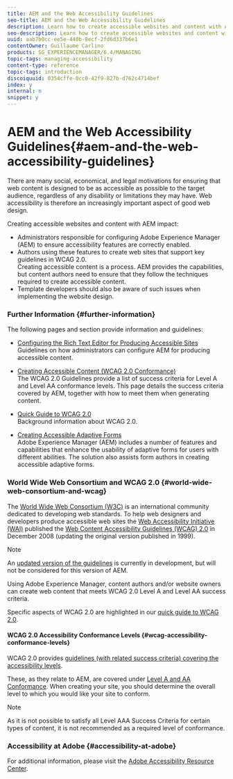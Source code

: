 ```yaml
---
title: AEM and the Web Accessibility Guidelines
seo-title: AEM and the Web Accessibility Guidelines
description: Learn how to create accessible websites and content with AEM.
seo-description: Learn how to create accessible websites and content with AEM.
uuid: aab7b0cc-ee5e-440b-8ecf-2fd6d337b6e1
contentOwner: Guillaume Carlino
products: SG_EXPERIENCEMANAGER/6.4/MANAGING
topic-tags: managing-accessibility
content-type: reference
topic-tags: introduction
discoiquuid: 0354cffe-0cc0-42f9-827b-d762c4714bef
index: y
internal: n
snippet: y
---
```


# AEM and the Web Accessibility Guidelines{#aem-and-the-web-accessibility-guidelines}

There are many social, economical, and legal motivations for ensuring that web content is designed to be as accessible as possible to the target audience, regardless of any disability or limitations they may have. Web accessibility is therefore an increasingly important aspect of good web design.

Creating accessible websites and content with AEM impact:

* Administrators responsible for configuring Adobe Experience Manager (AEM) to ensure accessibility features are correctly enabled.  
* Authors using these features to create web sites that support key guidelines in WCAG 2.0.  
  Creating accessible content is a process. AEM provides the capabilities, but content authors need to ensure that they follow the techniques required to create accessible content.
* Template developers should also be aware of such issues when implementing the website design.

### Further Information {#further-information}

The following pages and section provide information and guidelines:

* [Configuring the Rich Text Editor for Producing Accessible Sites](../../sites/administering/using/rte-accessible-content.md)  
  Guidelines on how administrators can configure AEM for producing accessible content.

* [Creating Accessible Content (WCAG 2.0 Conformance)](../../sites/authoring/using/creating-accessible-content.md)  
  The WCAG 2.0 Guidelines provide a list of success criteria for Level A and Level AA conformance levels. This page details the success criteria covered by AEM, together with how to meet them when generating content.  

* [Quick Guide to WCAG 2.0](../../managing/using/qg-wcag.md)  
  Background information about WCAG 2.0.   

* [Creating Accessible Adaptive Forms](../../forms/using/creating-accessible-adaptive-forms.md)  
  Adobe Experience Manager (AEM) includes a number of features and capabilities that enhance the usability of adaptive forms for users with different abilities. The solution also assists form authors in creating accessible adaptive forms.

### World Wide Web Consortium and WCAG 2.0 {#world-wide-web-consortium-and-wcag}

The [World Wide Web Consortium (W3C)](http://www.w3.org/) is an international community dedicated to developing web standards. To help web designers and developers produce accessible web sites the [Web Accessibility Initiative (WAI)](http://www.w3.org/WAI/) published the [Web Content Accessibility Guidelines (WCAG) 2.0](http://www.w3.org/TR/WCAG20/) in December 2008 (updating the original version published in 1999).

>[!NOTE]
>
>An [updated version of the guidelines](https://www.w3.org/TR/WCAG21/) is currently in development, but will not be considered for this version of AEM.

Using Adobe Experience Manager, content authors and/or website owners can create web content that meets WCAG 2.0 Level A and Level AA success criteria.

Specific aspects of WCAG 2.0 are highlighted in our [quick guide to WCAG 2.0](../../managing/using/qg-wcag.md).

#### WCAG 2.0 Accessibility Conformance Levels {#wcag-accessibility-conformance-levels}

WCAG 2.0 provides [guidelines (with related success criteria) covering the accessibility levels](http://www.w3.org/TR/UNDERSTANDING-WCAG20/conformance.html).

These, as they relate to AEM, are covered under [Level A and AA Conformance](../../sites/authoring/using/creating-accessible-content.md). When creating your site, you should determine the overall level to which you would like your site to conform.

>[!NOTE]
>
>As it is not possible to satisfy all Level AAA Success Criteria for certain types of content, it is not recommended as a required level of conformance.

### Accessibility at Adobe {#accessibility-at-adobe}

For additional information, please visit the [Adobe Accessibility Resource Center](http://www.adobe.com/accessibility/).
